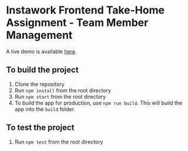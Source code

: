 # Instawork Frontend Take-Home Assignment - Team Member Management

A live demo is available [here]().

## To build the project

1. Clone the repository
2. Run `npm install` from the root directory
3. Run `npm start` from the root directory
4. To build the app for production, use `npm run build`. This will build the app into the `build` folder.

## To test the project

1. Run `npm test` from the root directory

